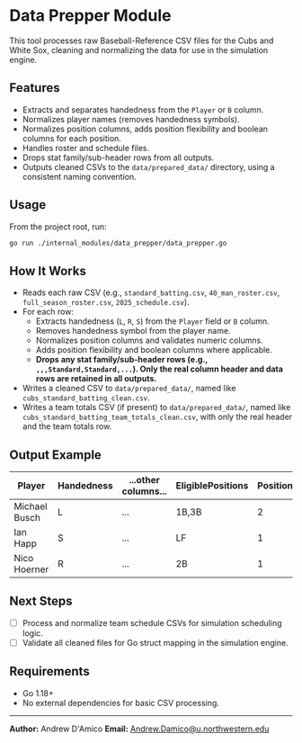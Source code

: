 # Data Prepper Module

This tool processes raw Baseball-Reference CSV files for the Cubs and White Sox, cleaning and normalizing the data for use in the simulation engine.

## Features

- Extracts and separates handedness from the `Player` or `B` column.
- Normalizes player names (removes handedness symbols).
- Normalizes position columns, adds position flexibility and boolean columns for each position.
- Handles roster and schedule files.
- Drops stat family/sub-header rows from all outputs.
- Outputs cleaned CSVs to the `data/prepared_data/` directory, using a consistent naming convention.

## Usage

From the project root, run:

```sh
go run ./internal_modules/data_prepper/data_prepper.go
```

## How It Works

- Reads each raw CSV (e.g., `standard_batting.csv`, `40_man_roster.csv`, `full_season_roster.csv`, `2025_schedule.csv`).
- For each row:
  - Extracts handedness (`L`, `R`, `S`) from the `Player` field or `B` column.
  - Removes handedness symbol from the player name.
  - Normalizes position columns and validates numeric columns.
  - Adds position flexibility and boolean columns where applicable.
  - **Drops any stat family/sub-header rows (e.g., `,,,Standard,Standard,...`). Only the real column header and data rows are retained in all outputs.**
- Writes a cleaned CSV to `data/prepared_data/`, named like `cubs_standard_batting_clean.csv`.
- Writes a team totals CSV (if present) to `data/prepared_data/`, named like `cubs_standard_batting_team_totals_clean.csv`, with only the real header and the team totals row.

## Output Example

| Player           | Handedness | ...other columns... | EligiblePositions | PositionFlexibility | Is1B | Is2B | ... |
|------------------|------------|--------------------|-------------------|---------------------|------|------|-----|
| Michael Busch    | L          | ...                | 1B,3B             | 2                   | 1    | 0    | ... |
| Ian Happ         | S          | ...                | LF                | 1                   | 0    | 0    | ... |
| Nico Hoerner     | R          | ...                | 2B                | 1                   | 0    | 1    | ... |

## Next Steps

- [ ] Process and normalize team schedule CSVs for simulation scheduling logic.
- [ ] Validate all cleaned files for Go struct mapping in the simulation engine.

## Requirements

- Go 1.18+
- No external dependencies for basic CSV processing.

---

**Author:** Andrew D'Amico
**Email:** Andrew.Damico@u.northwestern.edu

